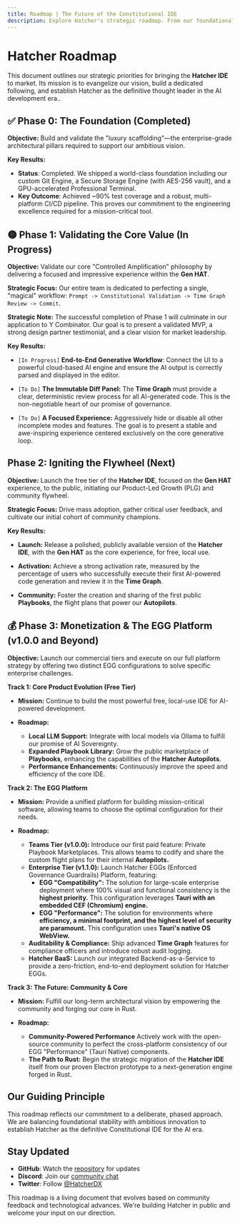 ```yaml
---
title: Roadmap | The Future of the Constitutional IDE
description: Explore Hatcher's strategic roadmap. From our foundational 'luxury scaffolding' to igniting our PLG flywheel and launching the EGG enterprise platform, see how we're building the future of controlled AI development.
---
```


# Hatcher Roadmap

This document outlines our strategic priorities for bringing the **Hatcher IDE** to market. Its mission is to evangelize our vision, build a dedicated following, and establish Hatcher as the definitive thought leader in the AI development era..

## ✅ Phase 0: The Foundation (Completed)

**Objective:** Build and validate the "luxury scaffolding"—the enterprise-grade architectural pillars required to support our ambitious vision.

**Key Results:**

- **Status**: Completed. We shipped a world-class foundation including our custom Git Engine, a Secure Storage Engine (with AES-256 vault), and a GPU-accelerated Professional Terminal.
- **Key Outcome**: Achieved ~90% test coverage and a robust, multi-platform CI/CD pipeline. This proves our commitment to the engineering excellence required for a mission-critical tool.

## 🟡 Phase 1: Validating the Core Value (In Progress)

**Objective:** Validate our core "Controlled Amplification" philosophy by delivering a focused and impressive experience within the **Gen HAT**.

**Strategic Focus:** Our entire team is dedicated to perfecting a single, "magical" workflow: `Prompt -> Constitutional Validation -> Time Graph Review -> Commit`.

**Strategic Note:** The successful completion of Phase 1 will culminate in our application to Y Combinator. Our goal is to present a validated MVP, a strong design partner testimonial, and a clear vision for market leadership.

**Key Results:**

- `[In Progress]` **End-to-End Generative Workflow**: Connect the UI to a powerful cloud-based AI engine and ensure the AI output is correctly parsed and displayed in the editor.

- `[To Do]` **The Immutable Diff Panel:** The **Time Graph** must provide a clear, deterministic review process for all AI-generated code. This is the non-negotiable heart of our promise of governance.

- `[To Do]` **A Focused Experience:** Aggressively hide or disable all other incomplete modes and features. The goal is to present a stable and awe-inspiring experience centered exclusively on the core generative loop.

## <DocIcon type="rocket" inline /> Phase 2: Igniting the Flywheel (Next)

**Objective:** Launch the free tier of the **Hatcher IDE**, focused on the **Gen HAT** experience, to the public, initiating our Product-Led Growth (PLG) and community flywheel.

**Strategic Focus:** Drive mass adoption, gather critical user feedback, and cultivate our initial cohort of community champions.

**Key Results:**

- **Launch:** Release a polished, publicly available version of the **Hatcher IDE**, with the **Gen HAT** as the core experience, for free, local use.

- **Activation:** Achieve a strong activation rate, measured by the percentage of users who successfully execute their first AI-powered code generation and review it in the **Time Graph**.

- **Community:** Foster the creation and sharing of the first public **Playbooks**, the flight plans that power our **Autopilots**.

## 💰 Phase 3: Monetization & The EGG Platform (v1.0.0 and Beyond)

**Objective:** Launch our commercial tiers and execute on our full platform strategy by offering two distinct EGG configurations to solve specific enterprise challenges.

**Track 1: Core Product Evolution (Free Tier)**

- **Mission:** Continue to build the most powerful free, local-use IDE for AI-powered development.

- **Roadmap:**
  - **Local LLM Support:** Integrate with local models via Ollama to fulfill our promise of AI Sovereignty.
  - **Expanded Playbook Library:** Grow the public marketplace of **Playbooks**, enhancing the capabilities of the **Hatcher Autopilots**.
  - **Performance Enhancements:** Continuously improve the speed and efficiency of the core IDE.

**Track 2: The EGG Platform**

- **Mission:** Provide a unified platform for building mission-critical software, allowing teams to choose the optimal configuration for their needs.

- **Roadmap:**
  - **Teams Tier (v1.0.0):** Introduce our first paid feature: Private Playbook Marketplaces. This allows teams to codify and share the custom flight plans for their internal **Autopilots.**
  - **Enterprise Tier (v1.1.0):** Launch Hatcher EGGs (Enforced Governance Guardrails) Platform, featuring:
    - **EGG "Compatibility":** The solution for large-scale enterprise deployment where 100% visual and functional consistency is the **highest priority.** This configuration leverages **Tauri with an embedded CEF (Chromium) engine.**
    - **EGG "Performance":** The solution for environments where **efficiency, a minimal footprint, and the highest level of security are paramount.** This configuration uses **Tauri's native OS WebView.**
  - **Auditability & Compliance:** Ship advanced **Time Graph** features for compliance officers and introduce robust audit logging.
  - **Hatcher BaaS:** Launch our integrated Backend-as-a-Service to provide a zero-friction, end-to-end deployment solution for Hatcher EGGs.

**Track 3: The Future: Community & Core**

- **Mission:** Fulfill our long-term architectural vision by empowering the community and forging our core in Rust.

- **Roadmap:**
  - **Community-Powered Performance** Actively work with the open-source community to perfect the cross-platform consistency of our EGG "Performance" (Tauri Native) components.
  - **The Path to Rust:** Begin the strategic migration of the **Hatcher IDE** itself from our proven Electron prototype to a next-generation engine forged in Rust.

## Our Guiding Principle

This roadmap reflects our commitment to a deliberate, phased approach. We are balancing foundational stability with ambitious innovation to establish Hatcher as the definitive Constitutional IDE for the AI era.

## Stay Updated

- **GitHub**: Watch the [repository](https://github.com/HatcherDX/dx-engine) for updates
- **Discord**: Join our [community chat](https://discord.gg/hatcher)
- **Twitter**: Follow [@HatcherDX](https://twitter.com/HatcherDX)

This roadmap is a living document that evolves based on community feedback and technological advances. We're building Hatcher in public and welcome your input on our direction.

<PageCTA
  title="Shape the Future with Us"
  subtitle="Your feedback and contributions drive our roadmap forward"
  buttonText="Join the Discussion"
  buttonLink="https://discord.gg/hatcher"
  buttonStyle="secondary"
  footer="Building the future of development, together"
/>
